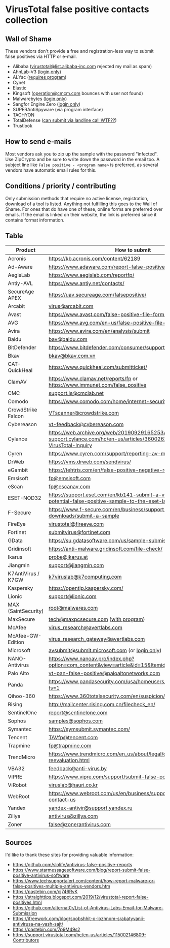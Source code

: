 # VirusTotal false positive contacts collection

## Wall of Shame

These vendors don't provide a free and registration-less way to submit false positives via HTTP or e-mail.

* Alibaba (virustotal@list.alibaba-inc.com rejected my mail as spam)
* AhnLab-V3 ([login only](https://global.ahnlab.com/site/support/virusreport/virusReport.do))
* ALYac ([requires program](https://en.estsecurity.com/support/report))
* Cynet
* Elastic
* Kingsoft (operation@cmcm.com bounces with user not found)
* Malwarebytes ([login only](https://forums.malwarebytes.com/forum/122-false-positives/))
* Sangfor Engine Zero ([login only](https://community.sangfor.com/forum.php?mod=viewthread&tid=3132))
* SUPERAntiSpyware (via program interface)
* TACHYON
* TotalDefense ([can submit via landline call WTF??](https://support.totaldefense.com/hc/en-us/articles/228497367-What-Is-A-False-Positive-))
* Trustlook

## How to send e-mails

Most vendors ask you to zip up the sample with the password "infected". Use ZipCrypto and be sure to write down the password in the email too. A subject line like `False positive - <program name>` is preferred, as several vendors have automatic email rules for this.

## Conditions / priority / contributing

Only submission methods that require no active license, registration, download of a tool is listed. Anything not fulfilling this goes to the Wall of Shame. For ones that do have one of these, online forms are preferred over emails. If the email is linked on their website, the link is preferred since it contains format information.

## Table

| Product | How to submit |
| ------- | ---- |
| Acronis | https://kb.acronis.com/content/62189 |
| Ad-Aware | https://www.adaware.com/report-false-positives |
| AegisLab | https://www.aegislab.com/reportfp/ |
| Antiy-AVL | https://www.antiy.net/contacts/ |
| SecureAge APEX | https://uav.secureage.com/falsepositive/ |
| Arcabit | virus@arcabit.com |
| Avast | https://www.avast.com/false-positive-file-form.php |
| AVG | https://www.avg.com/en-us/false-positive-file-form |
| Avira | https://www.avira.com/en/analysis/submit |
| Baidu | bav@baidu.com |
| BitDefender | https://www.bitdefender.com/consumer/support/answer/40673/ |
| Bkav | bkav@bkav.com.vn |
| CAT-QuickHeal | https://www.quickheal.com/submitticket/ |
| ClamAV | https://www.clamav.net/reports/fp or https://www.immunet.com/false_positive |
| CMC | support.is@cmclab.net |
| Comodo | https://www.comodo.com/home/internet-security/submit.php |
| CrowdStrike Falcon | VTscanner@crowdstrike.com |
| Cybereason | vt-feedback@cybereason.com |
| Cylance | https://web.archive.org/web/20190929165253/https://home-support.cylance.com/hc/en-us/articles/360026236014-FAQ-VirusTotal-Inquiry |
| Cyren | https://www.cyren.com/support/reporting-av-misclassifications |
| DrWeb | https://vms.drweb.com/sendvirus/ |
| eGambit | https://tehtris.com/en/false-positive-negative-requests/ |
| Emsisoft | fp@emsisoft.com |
| eScan | fp@escanav.com |
| ESET-NOD32 | https://support.eset.com/en/kb141-submit-a-virus-website-or-potential-false-positive-sample-to-the-eset-lab#SubmitFile |
| F-Secure | https://www.f-secure.com/en/business/support-and-downloads/submit-a-sample |
| FireEye | virustotal@fireeye.com |
| Fortinet | submitvirus@fortinet.com |
| GData | https://su.gdatasoftware.com/us/sample-submission/ |
| Gridinsoft | https://anti-malware.gridinsoft.com/file-check/ |
| Ikarus | probe@ikarus.at |
| Jiangmin | support@jiangmin.com |
| K7AntiVirus / K7GW | k7viruslab@k7computing.com |
| Kaspersky | https://opentip.kaspersky.com/ |
| Lionic | support@lionic.com |
| MAX (SaintSecurity) | root@malwares.com |
| MaxSecure | tech@maxpcsecure.com ([with program](https://www.maxpcsecure.com/support/spywaredetector/submitSamples.htm)) |
| McAfee | virus_research@avertlabs.com |
| McAfee-GW-Edition | virus_research_gateway@avertlabs.com
| Microsoft | avsubmit@submit.microsoft.com (or [login only](https://www.microsoft.com/en-us/wdsi/filesubmission?persona=SoftwareDeveloper)) |
| NANO-Antivirus | https://www.nanoav.pro/index.php?option=com_content&view=article&id=15&Itemid=83&lang=en |
| Palo Alto | vt-pan-false-positive@paloaltonetworks.com |
| Panda | https://www.pandasecurity.com/usa/homeusers/support/contact.htm?ts=1 |
| Qihoo-360 | https://www.360totalsecurity.com/en/suspicion/false-positive/ |
| Rising | http://mailcenter.rising.com.cn/filecheck_en/ |
| SentinelOne | report@sentinelone.com |
| Sophos | samples@sophos.com |
| Symantec | https://symsubmit.symantec.com/ |
| Tencent | TAVfp@tencent.com |
| Trapmine | fp@trapmine.com |
| TrendMicro | https://www.trendmicro.com/en_us/about/legal/detection-reevaluation.html |
| VBA32 | feedback@anti-virus.by |
| VIPRE | https://www.vipre.com/support/submit-false-positive/ |
| ViRobot | viruslab@hauri.co.kr |
| WebRoot | https://www.webroot.com/us/en/business/support/vendor-dispute-contact-us |
| Yandex | yandex-antivir@support.yandex.ru |
| Zillya | antivirus@zillya.com |
| Zoner | false@zonerantivirus.com |

## Sources

I'd like to thank these sites for providing valuable information:

* https://github.com/slolife/antivirus-false-positive-reports
* https://www.starmessagesoftware.com/blog/report-submit-false-positive-antivirus-software
* https://www.techsupportalert.com/content/how-report-malware-or-false-positives-multiple-antivirus-vendors.htm
* https://pastebin.com/cj746RvK
* https://straighttips.blogspot.com/2019/12/virustotal-report-false-positives.html
* https://github.com/alternat0r/List-of-Antivirus-Labs-Email-for-Malware-Submission
* https://ifreework.com/blog/soobshhit-o-lozhnom-srabatyvanii-antivirusa-na-vash-sajt/
* https://pastebin.com/7p9M49s2
* https://support.virustotal.com/hc/en-us/articles/115002146809-Contributors
